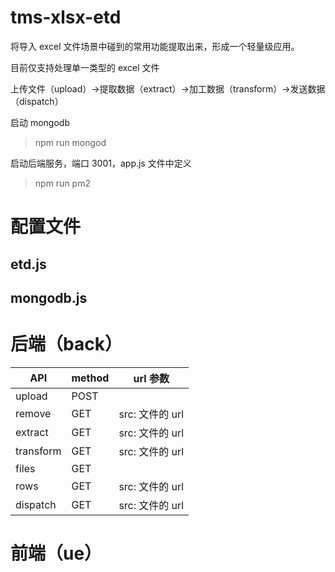 # tms-xlsx-etd

将导入 excel 文件场景中碰到的常用功能提取出来，形成一个轻量级应用。

目前仅支持处理单一类型的 excel 文件

上传文件（upload）->提取数据（extract）->加工数据（transform）->发送数据（dispatch）

启动 mongodb

> npm run mongod

启动后端服务，端口 3001，app.js 文件中定义

> npm run pm2

# 配置文件

## etd.js

## mongodb.js

# 后端（back）

| API       | method | url 参数        |
| --------- | ------ | --------------- |
| upload    | POST   |                 |
| remove    | GET    | src: 文件的 url |
| extract   | GET    | src: 文件的 url |
| transform | GET    | src: 文件的 url |
| files     | GET    |                 |
| rows      | GET    | src: 文件的 url |
| dispatch  | GET    | src: 文件的 url |

# 前端（ue）

